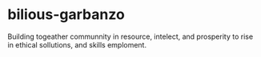 # bilious-garbanzo
Building togeather communnity in resource, intelect, and prosperity to rise in ethical sollutions, and skills emploment. 
